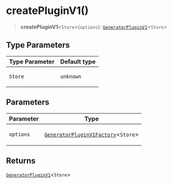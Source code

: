 # createPluginV1()

> **createPluginV1**\<`Store`\>(`options`): [`GeneratorPluginV1`](../interfaces/GeneratorPluginV1.md)\<`Store`\>

## Type Parameters

<table>
<thead>
<tr>
<th>Type Parameter</th>
<th>Default type</th>
</tr>
</thead>
<tbody>
<tr>
<td>

`Store`

</td>
<td>

`unknown`

</td>
</tr>
</tbody>
</table>

## Parameters

<table>
<thead>
<tr>
<th>Parameter</th>
<th>Type</th>
</tr>
</thead>
<tbody>
<tr>
<td>

`options`

</td>
<td>

[`GeneratorPluginV1Factory`](../type-aliases/GeneratorPluginV1Factory.md)\<`Store`\>

</td>
</tr>
</tbody>
</table>

## Returns

[`GeneratorPluginV1`](../interfaces/GeneratorPluginV1.md)\<`Store`\>
